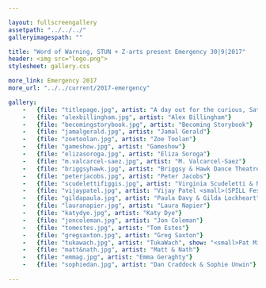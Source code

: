 ```yaml
---

layout: fullscreengallery
assetpath: "../../../"
galleryimagespath: ""

title: "Word of Warning, STUN + Z-arts present Emergency 30|9|2017"
header: <img src="logo.png">
stylesheet: gallery.css

more_link: Emergency 2017
more_url: "../../current/2017-emergency"

gallery:
    -   {file: "titlepage.jpg", artist: "A day out for the curious, Sat 30 Sept at Z-arts.", show: "<small>Scudeletti & Figgis by Matt Warner Photography</small>"}
    -   {file: "alexbillingham.jpg", artist: "Alex Billingham"}
    -   {file: "becomingstorybook.jpg", artist: "Becoming Storybook"}
    -   {file: "jamalgerald.jpg", artist: "Jamal Gerald"}
    -   {file: "zoetoolan.jpg", artist: "Zoe Toolan"}
    -   {file: "gameshow.jpg", artist: "Gameshow"}
    -   {file: "elizasoroga.jpg", artist: "Eliza Soroga"}
    -   {file: "m.valcarcel-saez.jpg", artist: "M. Valcarcel-Saez"}
    -   {file: "briggsyhawk.jpg", artist: "Briggsy & Hawk Dance Theatre"}
    -   {file: "peterjacobs.jpg", artist: "Peter Jacobs"}
    -   {file: "scudelettifiggis.jpg", artist: "Virginia Scudeletti & Nicholas Figgis", show: "<small>Matt Warner Photography</small>"}
    -   {file: "vijaypatel.jpg", artist: "Vijay Patel <small>(SPILL Festival of Performance 2016, produced by Pacitti Company)</small>", show: "<small>Christa Holka</small>"}
    -   {file: "gildapaula.jpg", artist: "Paula Davy & Gilda Lockheart"}
    -   {file: "lauranapier.jpg", artist: "Laura Napier"}
    -   {file: "katydye.jpg", artist: "Katy Dye"}
    -   {file: "joncoleman.jpg", artist: "Jon Coleman"}
    -   {file: "tomestes.jpg", artist: "Tom Estes"}
    -   {file: "gregsaxton.jpg", artist: "Greg Saxton"}
    -   {file: "tukawach.jpg", artist: "TukaWach", show: "<small>Pat Mic</small>"}
    -   {file: "matt&nath.jpg", artist: "Matt & Nath"}
    -   {file: "emmag.jpg", artist: "Emma Geraghty"}
    -   {file: "sophiedan.jpg", artist: "Dan Craddock & Sophie Unwin"}
     
---
```

